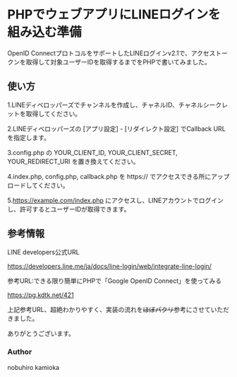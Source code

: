# PHPでウェブアプリにLINEログインを組み込む準備

OpenID ConnectプロトコルをサポートしたLINEログインv2.1で、アクセストークンを取得して対象ユーザーIDを取得するまでをPHPで書いてみました。

## 使い方

1.LINEディベロッパーズでチャンネルを作成し、チャネルID、チャネルシークレットを取得してください。

2.LINEディベロッパーズの [アプリ設定] - [リダイレクト設定] でCallback URLを指定します。

3.config.php の YOUR_CLIENT_ID, YOUR_CLIENT_SECRET, YOUR_REDIRECT_URI を置き換えてください。

4.index.php, config.php, callback.php を https:// でアクセスできる所にアップロードしてください。

5.https://example.com/index.php にアクセスし、LINEアカウントでログインし、許可するとユーザーIDが取得できます。

## 参考情報

LINE developers公式URL

https://developers.line.me/ja/docs/line-login/web/integrate-line-login/


参考URL:できる限り簡単にPHPで「Google OpenID Connect」を使ってみる

https://pg.kdtk.net/421


上記参考URL、超絶わかりやすく、実装の流れを~~ほぼパクリ~~参考にさせていただきました。

ありがとうございます。


### Author

nobuhiro kamioka

